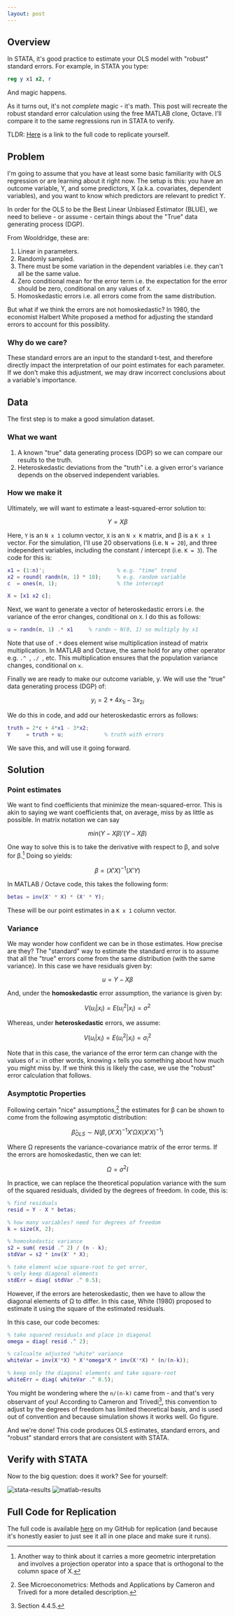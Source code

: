 ```yaml
---
layout: post
---
```


## Overview 

In STATA, it's good practice to estimate your OLS model with "robust" standard errors. For example, in STATA you type: 

```stata 
reg y x1 x2, r
```

And magic happens. 

As it turns out, it's not *complete* magic - it's math. This post will recreate the robust standard error calculation using the free MATLAB clone, Octave. I'll compare it to the same regressions run in STATA to verify. 

TLDR: [Here](https://github.com/slee981/calculate-ols-robust-errors) is a link to the full code to replicate yourself. 

## Problem 

I'm going to assume that you have at least some basic familiarity with OLS regression or are learning about it right now. The setup is this: you have an outcome variable, Y, and some predictors, X (a.k.a. covariates, dependent variables), and you want to know which predictors are relevant to predict Y. 

In order for the OLS to be the Best Linear Unbiased Estimator (BLUE), we need to believe - or assume - certain things about the "True" data generating process (DGP). 

From Wooldridge, these are: 

1. Linear in parameters. 
1. Randomly sampled.
1. There must be some variation in the dependent variables i.e. they can't all be the same value. 
1. Zero conditional mean for the error term i.e. the expectation for the error should be zero, conditional on any values of `X`.
1. Homoskedastic errors i.e. all errors come from the same distribution.

But what if we think the errors are not homoskedastic? In 1980, the economist Halbert White proposed a method for adjusting the standard errors to account for this possiblity. 

### Why do we care? 
These standard errors are an input to the standard t-test, and therefore directly impact the interpretation of our point estimates for each parameter. If we don't make this adjustment, we may draw incorrect conclusions about a variable's importance. 

## Data 

The first step is to make a good simulation dataset.

### What we want 
1. A known "true" data generating process (DGP) so we can compare our results to the truth. 
1. Heteroskedastic deviations from the "truth" i.e. a given error's variance depends on the observed independent variables.  

### How we make it
Ultimately, we will want to estimate a least-squared-error solution to: 

$$
Y = X\beta 
$$

Here, `Y` is an `N x 1` column vector, `X` is an `N x K` matrix, and &beta; is a `K x 1` vector. For the simulation, I'll use 20 observations (i.e. `N = 20`), and three independent variables, including the constant / intercept (i.e. `K = 3`). The code for this is: 

```matlab 
x1 = (1:n)';                       % e.g. "time" trend
x2 = round( randn(n, 1) * 10);     % e.g. random variable
c  = ones(n, 1);                   % the intercept 

X = [x1 x2 c];
```

Next, we want to generate a vector of heteroskedastic errors i.e. the variance of the error changes, conditional on `X`. I do this as follows: 

```matlab 
u = randn(n, 1) .* x1     % randn ~ N(0, 1) so multiply by x1
```

Note that use of `.*` does element wise multiplication instead of matrix multiplication. In MATLAB and Octave, the same hold for any other operator e.g. `.^ `, `./ `, etc. This multiplication ensures that the population variance changes, conditional on `x`.

Finally we are ready to make our outcome variable, y. We will use the "true" data generating process (DGP) of: 

$$
y_i = 2 + 4x_{1i} - 3x_{2i}
$$

We do this in code, and add our heteroskedastic errors as follows: 

```matlab 
truth = 2*c + 4*x1 - 3*x2;
Y     = truth + u;             % truth with errors
```

We save this, and will use it going forward. 

## Solution 

### Point estimates
We want to find coefficients that minimize the mean-squared-error. This is akin to saying we want coefficients that, on average, miss by as little as possible. In matrix notation we can say 

$$ 
min (Y - X\beta)' (Y - X\beta)
$$

One way to solve this is to take the derivative with respect to &beta;, and solve for &beta;.[^1] Doing so yields: 

$$ 
\beta = (X' X)^{-1} (X'Y)
$$ 

In MATLAB / Octave code, this takes the following form: 

```matlab 
betas = inv(X' * X) * (X' * Y);
```

These will be our point estimates in a `K x 1` column vector.

### Variance
We may wonder how confident we can be in those estimates. How precise are they? The "standard" way to estimate the standard error is to assume that all the "true" errors come from the same distribution (with the same variance). In this case we have residuals given by:

$$ 
u = Y - X\beta
$$ 

And, under the **homoskedastic** error assumption, the variance is given by:

$$
V(u_i | x_i) = E(u^2_i | x_i) = \sigma^2
$$

Whereas, under **heteroskedastic** errors, we assume: 

$$
V(u_i | x_i) = E(u^2_i | x_i) = \sigma^2_i
$$

Note that in this case, the variance of the error term can change with the values of `x`: in other words, knowing `x` tells you something about how much you might miss by. If we think this is likely the case, we use the "robust" error calculation that follows.

### Asymptotic Properties
Following certain "nice" assumptions,[^2] the estimates for &beta; can be shown to come from the following asymptotic distribution: 

$$ 
\hat{\beta}_{OLS} \sim N \bigg(\beta, (X' X)^{-1} X' \Omega X (X' X)^{-1} \bigg)
$$ 

Where &Omega; represents the variance-covariance matrix of the error terms. If the errors are homoskedastic, then we can let: 

$$ 
\Omega = \sigma^2I
$$ 

In practice, we can replace the theoretical population variance with the sum of the squared residuals, divided by the degrees of freedom. In code, this is: 

```matlab 
% find residuals 
resid = Y - X * betas; 

% how many variables? need for degrees of freedom
k = size(X, 2); 

% homoskedastic variance
s2 = sum( resid .^ 2) / (n - k); 
stdVar = s2 * inv(X' * X);

% take element wise square-root to get error, 
% only keep diagonal elements
stdErr = diag( stdVar .^ 0.5);
```

However, if the errors are heteroskedastic, then we have to allow the diagonal elements of &Omega; to differ. In this case, White (1980) proposed to estimate it using the square of the estimated residuals. 

In this case, our code becomes: 

```matlab 
% take squared residuals and place in diagonal 
omega = diag( resid .^ 2);

% calcualte adjusted "white" variance
whiteVar = inv(X'*X) * X'*omega*X * inv(X'*X) * (n/(n-k));

% keep only the diagonal elements and take square-root 
whiteErr = diag( whiteVar .^ 0.5);
```

You might be wondering where the `n/(n-k)` came from - and that's very observant of you! According to Cameron and Trivedi[^3], this convention to adjust by the degrees of freedom has limited theoretical basis, and is used out of convention and because simulation shows it works well. Go figure. 

And we're done! This code produces OLS estimates, standard errors, and "robust" standard errors that are consistent with STATA. 

## Verify with STATA

Now to the big question: does it work? See for yourself: 

![stata-results](https://sparklingcorrelation.com/wp-content/uploads/2020/09/Screen-Shot-2020-09-17-at-10.14.57-PM.png)
![matlab-results](https://sparklingcorrelation.com/wp-content/uploads/2020/09/Screen-Shot-2020-09-17-at-10.10.30-PM.png)

## Full Code for Replication 

The full code is available [here](https://github.com/slee981/calculate-ols-robust-errors) on my GitHub for replication (and because it's honestly easier to just see it all in one place and make sure it runs).


[^1]: Another way to think about it carries a more geometric interpretation and involves a projection operator into a space that is orthogonal to the column space of X. 

[^2]: See Microeconometrics: Methods and Applications by Cameron and Trivedi for a more detailed description. 

[^3]: Section 4.4.5.  
